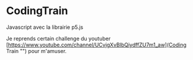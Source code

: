 # CodingTrain
Javascript avec la librairie p5.js

Je reprends certain challenge du youtuber [https://www.youtube.com/channel/UCvjgXvBlbQiydffZU7m1_aw](Coding Train "") pour m'amuser.

